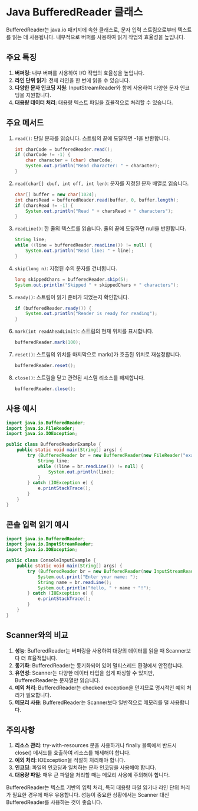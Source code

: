 # Java BufferedReader 클래스

BufferedReader는 java.io 패키지에 속한 클래스로, 문자 입력 스트림으로부터 텍스트를 읽는 데 사용됩니다. 내부적으로 버퍼를 사용하여 읽기 작업의 효율성을 높입니다.

## 주요 특징

1. **버퍼링**: 내부 버퍼를 사용하여 I/O 작업의 효율성을 높입니다.
2. **라인 단위 읽기**: 전체 라인을 한 번에 읽을 수 있습니다.
3. **다양한 문자 인코딩 지원**: InputStreamReader와 함께 사용하여 다양한 문자 인코딩을 지원합니다.
4. **대용량 데이터 처리**: 대용량 텍스트 파일을 효율적으로 처리할 수 있습니다.

## 주요 메서드

1. `read()`: 단일 문자를 읽습니다. 스트림의 끝에 도달하면 -1을 반환합니다.

   ```java
   int charCode = bufferedReader.read();
   if (charCode != -1) {
       char character = (char) charCode;
       System.out.println("Read character: " + character);
   }
   ```

2. `read(char[] cbuf, int off, int len)`: 문자를 지정된 문자 배열로 읽습니다.

   ```java
   char[] buffer = new char[1024];
   int charsRead = bufferedReader.read(buffer, 0, buffer.length);
   if (charsRead != -1) {
       System.out.println("Read " + charsRead + " characters");
   }
   ```

3. `readLine()`: 한 줄의 텍스트를 읽습니다. 줄의 끝에 도달하면 null을 반환합니다.

   ```java
   String line;
   while ((line = bufferedReader.readLine()) != null) {
       System.out.println("Read line: " + line);
   }
   ```

4. `skip(long n)`: 지정된 수의 문자를 건너뜁니다.

   ```java
   long skippedChars = bufferedReader.skip(5);
   System.out.println("Skipped " + skippedChars + " characters");
   ```

5. `ready()`: 스트림이 읽기 준비가 되었는지 확인합니다.

   ```java
   if (bufferedReader.ready()) {
       System.out.println("Reader is ready for reading");
   }
   ```

6. `mark(int readAheadLimit)`: 스트림의 현재 위치를 표시합니다.

   ```java
   bufferedReader.mark(100);
   ```

7. `reset()`: 스트림의 위치를 마지막으로 mark()가 호출된 위치로 재설정합니다.

   ```java
   bufferedReader.reset();
   ```

8. `close()`: 스트림을 닫고 관련된 시스템 리소스를 해제합니다.

   ```java
   bufferedReader.close();
   ```

## 사용 예시

```java
import java.io.BufferedReader;
import java.io.FileReader;
import java.io.IOException;

public class BufferedReaderExample {
    public static void main(String[] args) {
        try (BufferedReader br = new BufferedReader(new FileReader("example.txt"))) {
            String line;
            while ((line = br.readLine()) != null) {
                System.out.println(line);
            }
        } catch (IOException e) {
            e.printStackTrace();
        }
    }
}
```

## 콘솔 입력 읽기 예시

```java
import java.io.BufferedReader;
import java.io.InputStreamReader;
import java.io.IOException;

public class ConsoleInputExample {
    public static void main(String[] args) {
        try (BufferedReader br = new BufferedReader(new InputStreamReader(System.in))) {
            System.out.print("Enter your name: ");
            String name = br.readLine();
            System.out.println("Hello, " + name + "!");
        } catch (IOException e) {
            e.printStackTrace();
        }
    }
}
```

## Scanner와의 비교

1. **성능**: BufferedReader는 버퍼링을 사용하여 대량의 데이터를 읽을 때 Scanner보다 더 효율적입니다.
2. **동기화**: BufferedReader는 동기화되어 있어 멀티스레드 환경에서 안전합니다.
3. **유연성**: Scanner는 다양한 데이터 타입을 쉽게 파싱할 수 있지만, BufferedReader는 문자열만 읽습니다.
4. **예외 처리**: BufferedReader는 checked exception을 던지므로 명시적인 예외 처리가 필요합니다.
5. **메모리 사용**: BufferedReader는 Scanner보다 일반적으로 메모리를 덜 사용합니다.

## 주의사항

1. **리소스 관리**: try-with-resources 문을 사용하거나 finally 블록에서 반드시 close() 메서드를 호출하여 리소스를 해제해야 합니다.
2. **예외 처리**: IOException을 적절히 처리해야 합니다.
3. **인코딩**: 파일의 인코딩과 일치하는 문자 인코딩을 사용해야 합니다.
4. **대용량 파일**: 매우 큰 파일을 처리할 때는 메모리 사용에 주의해야 합니다.

BufferedReader는 텍스트 기반의 입력 처리, 특히 대용량 파일 읽기나 라인 단위 처리가 필요한 경우에 매우 유용합니다. 성능이 중요한 상황에서는 Scanner 대신 BufferedReader를 사용하는 것이 좋습니다.
